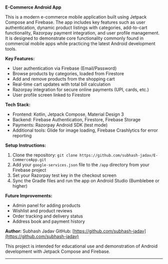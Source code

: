 **E-Commerce Android App**

This is a modern e-commerce mobile application built using Jetpack Compose and Firebase. The app includes key features such as user authentication, dynamic product listings with categories, add-to-cart functionality, Razorpay payment integration, and user profile management. It is designed to demonstrate core functionality commonly found in commercial mobile apps while practicing the latest Android development tools.

**Key Features:**

* User authentication via Firebase (Email/Password)
* Browse products by categories, loaded from Firestore
* Add and remove products from the shopping cart
* Real-time cart updates with total bill calculation
* Razorpay integration for secure online payments (UPI, cards, etc.)
* User profile screen linked to Firestore

**Tech Stack:**

* Frontend: Kotlin, Jetpack Compose, Material Design 3
* Backend: Firebase Authentication, Firestore, Firebase Storage
* Payments: Razorpay Android SDK (test mode)
* Additional tools: Glide for image loading, Firebase Crashlytics for error reporting

**Setup Instructions:**

1. Clone the repository: `git clone https://github.com/subhash-jadav/E-CommerceApp.git`
2. Add your `google-services.json` file to the `/app` directory from your Firebase project
3. Set your Razorpay test key in the checkout screen
4. Sync the Gradle files and run the app on Android Studio (Bumblebee or higher)

**Future Improvements:**

* Admin panel for adding products
* Wishlist and product reviews
* Order tracking and delivery status
* Address book and payment history

**Author:** Subhash Jadav
GitHub: [https://github.com/subhash-jadav](https://github.com/subhash-jadav)

This project is intended for educational use and demonstration of Android development with Jetpack Compose and Firebase.

---

